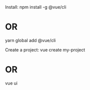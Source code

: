Install:
  npm install -g @vue/cli
  # OR
  yarn global add @vue/cli

Create a project:
  vue create my-project
  # OR
  vue ui